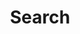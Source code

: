 ---
title: "Search" # in any language you want
layout: "search" # is necessary
# url: "/archive"
summary: "search"
placeholder: "DSA in Python, Video Games, Entertainment, etc. "
---